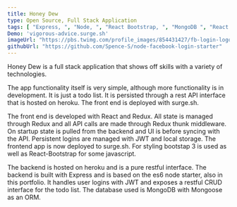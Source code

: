 ```yaml
---
title: Honey Dew
type: Open Source, Full Stack Application
tags: [ "Express, ", "Node, ", "React Bootstrap, ", "MongoDB ", "React ", "Redux ", "rest API"]
Demo: 'vigorous-advice.surge.sh'
imageUrl: "https://pbs.twimg.com/profile_images/854431427/fb-login-logo_400x400.png"
githubUrl: "https://github.com/Spence-S/node-facebook-login-starter"
---
```

Honey Dew is a full stack application that shows off skills with a variety of technologies.

The app functionality itself is very simple, although more functionality is in development. It
is just a todo list. It is persisted through a rest API interface that is hosted on
heroku. The front end is deployed with surge.sh.

The front end is developed with React and Redux. All state is managed through Redux
and all API calls are made through Redux thunk middleware. On startup state is pulled
from the backend and UI is before syncing with the API. Persistent logins are managed with JWT
and local storage. The frontend app is now deployed to surge.sh. For styling bootstap
3 is used as well as React-Bootstrap for some javascript.

The backend is hosted on heroku and is a pure restful interface. The backend is built with Express
and is based on the es6 node starter, also in this portfolio. It handles user logins with
JWT and exposes a restful CRUD interface for the todo list. The database used is MongoDB
with Mongoose as an ORM.
